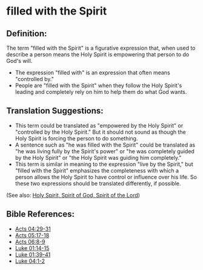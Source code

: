 # filled with the Spirit #

## Definition: ##

The term "filled with the Spirit" is a figurative expression that, when used to describe a person means the Holy Spirit is empowering that person to do God's will.

* The expression "filled with" is an expression that often means "controlled by."
* People are "filled with the Spirit" when they follow the Holy Spirit's leading and completely rely on him to help them do what God wants.

## Translation Suggestions: ##

* This term could be translated as "empowered by the Holy Spirit" or "controlled by the Holy Spirit." But it should not sound as though the Holy Spirit is forcing the person to do something.
* A sentence such as "he was filled with the Spirit" could be translated as "he was living fully by the Spirit's power" or "he was completely guided by the Holy Spirit" or "the Holy Spirit was guiding him completely."
* This term is similar in meaning to the expression "live by the Spirit," but "filled with the Spirit" emphasizes the completeness with which a person allows the Holy Spirit to have control or influence over his life. So these two expressions should be translated differently, if possible.

(See also: [Holy Spirit, Spirit of God, Spirit of the Lord](../kt/holyspirit.md))

## Bible References: ##

* [Acts 04:29-31](https://door43.org/en/bible/notes/act/04/29)
* [Acts 05:17-18](https://door43.org/en/bible/notes/act/05/17)
* [Acts 06:8-9](https://door43.org/en/bible/notes/act/06/08)
* [Luke 01:14-15](https://door43.org/en/bible/notes/luk/01/14)
* [Luke 01:39-41](https://door43.org/en/bible/notes/luk/01/39)
* [Luke 04:1-2](https://door43.org/en/bible/notes/luk/04/01)

